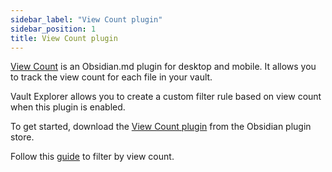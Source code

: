 ```yaml
---
sidebar_label: "View Count plugin"
sidebar_position: 1
title: View Count plugin
---
```


[View Count](https://github.com/decaf-dev/obsidian-view-count) is an Obsidian.md plugin for desktop and mobile. It allows you to track the view count for each file in your vault.

Vault Explorer allows you to create a custom filter rule based on view count when this plugin is enabled.

To get started, download the [View Count plugin](https://obsidian.md/plugins?id=view-count) from the Obsidian plugin store.

Follow this [guide](/docs/guides/filter-by-view-count/) to filter by view count.
